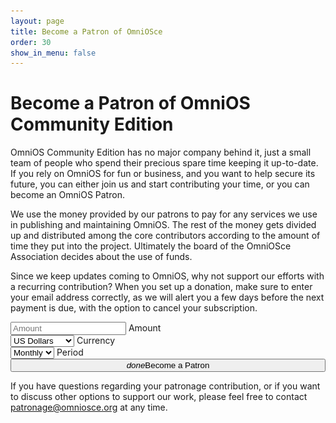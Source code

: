 ```yaml
---
layout: page
title: Become a Patron of OmniOSce
order: 30
show_in_menu: false
---
```


# Become a Patron of OmniOS Community Edition 

OmniOS Community Edition has no major company behind it, just a small team of
people who spend their precious spare time keeping it up-to-date. If you rely
on OmniOS for fun or business, and you want to help secure its future, you can
either join us and start contributing your time, or you can become an OmniOS
Patron.

We use the money provided by our patrons to pay for any services we use in
publishing and maintaining OmniOS. The rest of the money gets divided up
and distributed among the core contributors according to the amount of time
they put into the project. Ultimately the board of the OmniOSce Association
decides about the use of funds.

Since we keep updates coming to OmniOS, why not support our efforts with a
recurring contribution? When you set up a donation, make sure to enter your
email address correctly, as we will alert you a few days before the next
payment is due, with the option to cancel your subscription.

<form class="patron_form">
<div class="row">
<div class="input-field col s6 offset-m1 m5 offset-l2 l2 offset-xl3 xl2">
    <input placeholder="Amount" name="amount" id="amount_fld" type="text" class="validate">
    <label for="amount">Amount</label>
</div>
<div class="input-field col s6 m5 l3 xl2">
    <select id="currency_fld">
      <option default value="usd">US Dollars</option>
      <option value="gbp">GB Pounds</option>
      <option value="eur">Euros</option>
      <option value="chf">Swiss Francs</option>
    </select>
    <label>Currency</label>
</div><div class="input-field col s12 offset-m1 m10 l3 xl2">
    <select id="period_fld">
      <option default value="month">Monthly</option>
      <option value="once">One-Off</option>
      <option value="week">Weekly</option>
      <option value="year">Yearly</option>
    </select>
    <label>Period</label>
</div>
<div class="col s12 offset-m1 m10 offset-l2 l8 offset-xl3 xl6">
    <button style="width: 100%" id="start-stripe" class="btn waves-effect waves-light btn-large" type="submit" name="action"><i class="material-icons right">done</i>Become a Patron</button>
</div>
</div>
</form>
<div id="notice"></div>

<script src="https://checkout.stripe.com/checkout.js"></script>
<script>
(function(){
var handler = StripeCheckout.configure({
  key: 'pk_test_UFESfp6M4UmMqz340REVYtCB',
  image: '/favicon-512.png',
  locale: 'auto',
  token: function(token,args) {
       jQuery('.patron_form').slideUp();
       jQuery('#notice').html("<h2>Processing your Request ... " +
           "<img src=/assets/images/spinner.gif></h2>");
       jQuery.ajax('https://apps.omniosce.org/patron/subscribe', {
       // jQuery.ajax('http://localhost:23843/patron/subscribe', {
	dataType: 'json',
	method: 'POST',
	contentType: 'application/json; corset=utf-8',
	data: JSON.stringify({
	    token: token,
	    args: args,
	    amount: Math.round(parseFloat(jQuery('#amount_fld').val())),
	    period: jQuery('#period_fld').val(),
	    currency: jQuery('#currency_fld').val()
	}),
	success: function(msg){
	    jQuery('#notice').html(
		'<h2><i class="material-icons">check</i> Thank you for your patronage. ' +
		'We have sent a confirmation message to the email address provided.</h2>' +
		'<h3>Please contact <a href="mailto:patronage@omniosce.org">patronage@omniosce.org</a> ' +
		'if the message does not arrive within a few minutes.</h3>');
	},
	error: function(xhr,status){
	   jQuery('#notice').html('<h2><i class="material-icons">sms_failed</i> ' +
		'There was a problem processing your request. Please contact ' +
		'<a href="mailto:patronage@omniosce.org">patronage@omniosce.org</a>.</h2>');
	}
     });
  }
});

// not using jQuery here since it is not loaded at this point (jquery gets
// loaded at the bottom of html
document.getElementById('start-stripe').addEventListener('click', function(e) {
  e.preventDefault();
  var amount = parseFloat(jQuery('#amount_fld').val());
  if (isNaN(amount) || amount < 0) {
	jQuery('#notice').html('<h2>Please enter a valid amount above.</h2>');
	return false;
  }
  // Open Checkout with further options:
  handler.open({
    name: 'OmniOS Patron',
    description: jQuery('#period_fld').val() + ' Contribution',
    currency: jQuery('#currency_fld').val(),
    amount: Math.round(amount) * 100,
    allowRememberMe: true,
    billingAddress: true,
    panelLabel: 'Pay {{amount}} '+ jQuery('#period_fld').val()
  });
});

// Close Checkout on page navigation:
window.addEventListener('popstate', function() {
  handler.close();
});
})();</script>

If you have questions regarding your patronage contribution, or if you want to
discuss other options to support our work, please feel free to contact <a
href="mailto:patronage@omniosce.org">patronage@omniosce.org</a> at any time.
